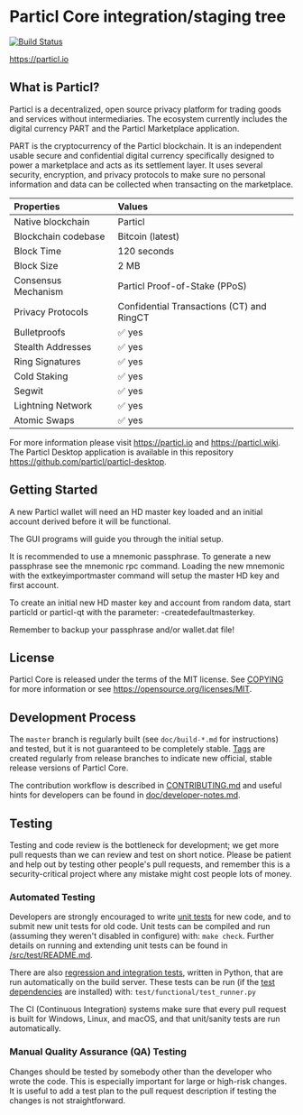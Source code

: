 Particl Core integration/staging tree
=====================================

[![Build Status](https://travis-ci.org/particl/particl-core.svg?branch=master)](https://travis-ci.org/particl/particl-core)

https://particl.io

What is Particl?
----------------

Particl is a decentralized, open source privacy platform for trading goods and services without intermediaries. The ecosystem currently includes the digital currency PART and the Particl Marketplace application.

PART is the cryptocurrency of the Particl blockchain. It is an independent usable secure and confidential digital currency specifically designed to power a marketplace and acts as its settlement layer. It uses several security, encryption, and privacy protocols to make sure no personal information and data can be collected when transacting on the marketplace.

|Properties|Values|
|:-------------------------|:-----------------------------------------|
|Native blockchain|Particl|
|Blockchain codebase|Bitcoin (latest)|
|Block Time|120 seconds|
|Block Size|2 MB|
|Consensus Mechanism|Particl Proof-of-Stake (PPoS)|
|Privacy Protocols|Confidential Transactions (CT) and RingCT|
|Bulletproofs|:white_check_mark: yes|
|Stealth Addresses|:white_check_mark: yes|
|Ring Signatures|:white_check_mark: yes|
|Cold Staking|:white_check_mark: yes|
|Segwit|:white_check_mark: yes|
|Lightning Network|:white_check_mark: yes|
|Atomic Swaps|:white_check_mark: yes|

For more information please visit https://particl.io and https://particl.wiki. The Particl Desktop application is available in this repository https://github.com/particl/particl-desktop.

Getting Started
---------------

A new Particl wallet will need an HD master key loaded and an initial account
derived before it will be functional.

The GUI programs will guide you through the initial setup.

It is recommended to use a mnemonic passphrase.
To generate a new passphrase see the mnemonic rpc command.
Loading the new mnemonic with the extkeyimportmaster command will setup the
master HD key and first account.

To create an initial new HD master key and account from random data, start
particld or particl-qt with the parameter: -createdefaultmasterkey.

Remember to backup your passphrase and/or wallet.dat file!

License
-------

Particl Core is released under the terms of the MIT license. See [COPYING](COPYING) for more
information or see https://opensource.org/licenses/MIT.

Development Process
-------------------

The `master` branch is regularly built (see `doc/build-*.md` for instructions) and tested, but it is not guaranteed to be
completely stable. [Tags](https://github.com/particl/particl-core/tags) are created
regularly from release branches to indicate new official, stable release versions of Particl Core.

The contribution workflow is described in [CONTRIBUTING.md](CONTRIBUTING.md)
and useful hints for developers can be found in [doc/developer-notes.md](doc/developer-notes.md).

Testing
-------

Testing and code review is the bottleneck for development; we get more pull
requests than we can review and test on short notice. Please be patient and help out by testing
other people's pull requests, and remember this is a security-critical project where any mistake might cost people
lots of money.

### Automated Testing

Developers are strongly encouraged to write [unit tests](src/test/README.md) for new code, and to
submit new unit tests for old code. Unit tests can be compiled and run
(assuming they weren't disabled in configure) with: `make check`. Further details on running
and extending unit tests can be found in [/src/test/README.md](/src/test/README.md).

There are also [regression and integration tests](/test), written
in Python, that are run automatically on the build server.
These tests can be run (if the [test dependencies](/test) are installed) with: `test/functional/test_runner.py`

The CI (Continuous Integration) systems make sure that every pull request is built for Windows, Linux, and macOS,
and that unit/sanity tests are run automatically.

### Manual Quality Assurance (QA) Testing

Changes should be tested by somebody other than the developer who wrote the
code. This is especially important for large or high-risk changes. It is useful
to add a test plan to the pull request description if testing the changes is
not straightforward.

